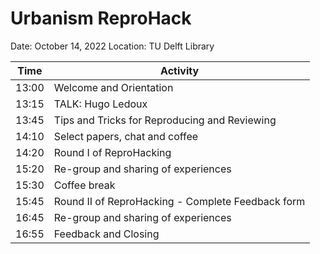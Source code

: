 # Urbanism ReproHack

Date: October 14, 2022
Location: TU Delft Library

|   Time    |   Activity   |
|---    |---    |
|   13:00   |    Welcome and Orientation    |
|   13:15   |    TALK: Hugo Ledoux    |
|   13:45   |    Tips and Tricks for Reproducing and Reviewing     
|   14:10   |    Select papers, chat and coffee     |
|   14:20   |    Round I of ReproHacking      |
|   15:20   |    Re-group and sharing of experiences    |
|   15:30   |    Coffee break      |
|   15:45   |    Round II of ReproHacking - Complete Feedback form   |
|   16:45   |    Re-group and sharing of experiences    |
|   16:55   |    Feedback and Closing   |

